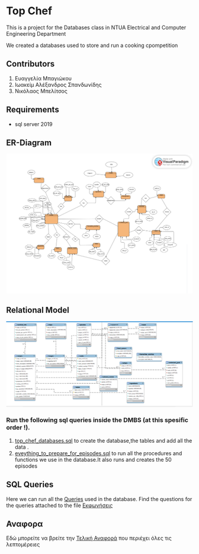 # Top Chef 
This is a project for the Databases class in NTUA Electrical and Computer Engineering Department

We created a databases used to store and run a cooking cpompetition

## Contributors
1. Ευαγγελία Μπαγιώκου
2. Ιωακείμ Αλέξανδρος Σπανδωνίδης
3. Νικόλαος Μπελίτσος

## Requirements
- sql server 2019

## ER-Diagram
![](https://github.com/evaggeliampagiokou/topchef/blob/main/ER_DIAGRAM.png)
## Relational Model
![](https://github.com/evaggeliampagiokou/topchef/blob/main/relational_model.png)

### Run the following sql queries inside the DMBS (at this spesific order !).
1. [top_chef_databases.sql](top_chef_databases.sql) to create the database,the tables and add all the data .
2. [eveything_to_prepare_for_episodes.sql](eveything_to_prepare_for_episodes.sql) to run all the procedures and functions we use in the database.It also runs and creates the 50 episodes

## SQL Queries
Here we can run all the [Queries](queeries.sql) used in the database.
Find the questions for the queries attached to the file [Εκφωνήσεις](εκφώνηση.pdf)
## Αναφορα
Εδώ μπορείτε να βρείτε την [Τελική Αναφορά]() που περιέχει όλες τις λεπτομέρειες 


